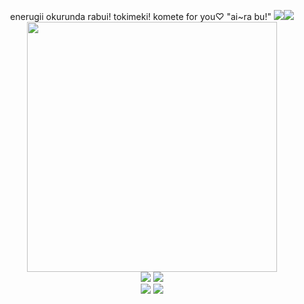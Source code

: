 <p align="center">
  enerugii okurunda rabui! tokimeki! komete for you♡ "ai~ra bu!" <img src="https://watermelon.crd.co/assets/images/gallery05/ceb417a4.gif?v=6332de85"><img src="https://watermelon.crd.co/assets/images/gallery03/8605e50c.gif?v=6332de85">
<br>
<img src="http://d.zaix.ru/Kdkd.png" width="400px">
<br>
<img src=https://watermelon.crd.co/assets/images/gallery21/09ee94ae.gif?v=6332de85> <img src=https://watermelon.crd.co/assets/images/gallery22/26ee551b.gif?v=6332de85><br><img src=https://watermelon.crd.co/assets/images/gallery22/40f58432.gif?v=6332de85> <img src=https://watermelon.crd.co/assets/images/gallery22/9ce10986.gif?v=6332de85>


<!--
## Hi there 👋
**darling-dance/darling-dance** is a ✨ _special_ ✨ repository because its `README.md` (this file) appears on your GitHub profile.

Here are some ideas to get you started:

- 🔭 I’m currently working on ...
- 🌱 I’m currently learning ...
- 👯 I’m looking to collaborate on ...
- 🤔 I’m looking for help with ...
- 💬 Ask me about ...
- 📫 How to reach me: ...
- 😄 Pronouns: ...
- ⚡ Fun fact: ...
-->
